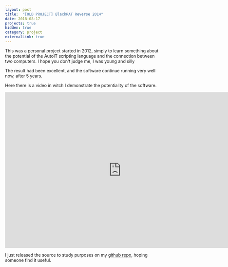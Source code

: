 ```yaml
---
layout: post
title:  "[OLD PROJECT] BlackRAT Reverse 2014"
date: 2018-08-17
projects: true
hidden: true
category: project
externalLink: true
---
```


This was a personal project started in 2012, simply to learn something about the potential
of the AutoIT scripting language and the connection between two computers.
I hope you don't judge me, I was young and silly

The result had been excellent, and the software continue running very well now, after 5 years.

Here there is a video in witch I demonstrate the potentiality of the software.

<iframe width="760" height="510" src="https://youtube.com/embed/X2pWdgFZ-2E" frameborder="0" allowfullscreen></iframe>

I just released the source to study purposes on my [github repo](http://github.com/Ring0ot), hoping someone find it useful.